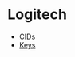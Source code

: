 # Logitech

- [CIDs](https://github.com/PixlOne/logiops/wiki/CIDs)
- [Keys](https://github.com/torvalds/linux/blob/master/include/uapi/linux/input-event-codes.h)